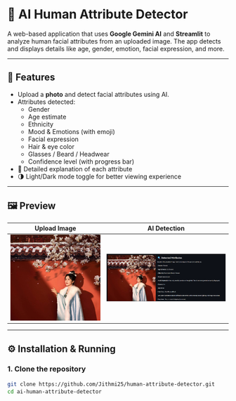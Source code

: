 # 🤖 AI Human Attribute Detector

A web-based application that uses **Google Gemini AI** and **Streamlit** to analyze human facial attributes from an uploaded image. The app detects and displays details like age, gender, emotion, facial expression, and more.

---

## 🚀 Features

- Upload a **photo** and detect facial attributes using AI.
- Attributes detected:
  - Gender
  - Age estimate
  - Ethnicity
  - Mood & Emotions (with emoji)
  - Facial expression
  - Hair & eye color
  - Glasses / Beard / Headwear
  - Confidence level (with progress bar)
- 📘 Detailed explanation of each attribute
- 🌗 Light/Dark mode toggle for better viewing experience

---

## 🖼 Preview

| Upload Image          | AI Detection              |
| --------------------- | ------------------------- |
| ![Image](preview.PNG) | ![Analysis](analysis.png) |

---

## ⚙️ Installation & Running

### 1. Clone the repository

```bash
git clone https://github.com/Jithmi25/human-attribute-detector.git
cd ai-human-attribute-detector
```

